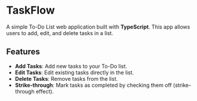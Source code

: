 # TaskFlow

A simple To-Do List web application built with **TypeScript**. This app allows users to add, edit, and delete tasks in a list.

## Features
- **Add Tasks**: Add new tasks to your To-Do list.
- **Edit Tasks**: Edit existing tasks directly in the list.
- **Delete Tasks**: Remove tasks from the list.
- **Strike-through**: Mark tasks as completed by checking them off (strike-through effect).
